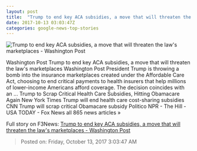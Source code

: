 ```yaml
---
layout: post
title:  "Trump to end key ACA subsidies, a move that will threaten the law's marketplaces - Washington Post"
date: 2017-10-13 03:03:47Z
categories: google-news-top-stories
---
```


![Trump to end key ACA subsidies, a move that will threaten the law's marketplaces - Washington Post](https://img.washingtonpost.com/rf/image_1484w/2010-2019/WashingtonPost/2017/08/09/Others/Images/2017-08-09/healthcare.gov.JPG?t=20170517)

Washington Post Trump to end key ACA subsidies, a move that will threaten the law's marketplaces Washington Post President Trump is throwing a bomb into the insurance marketplaces created under the Affordable Care Act, choosing to end critical payments to health insurers that help millions of lower-income Americans afford coverage. The decision coincides with an ... Trump to Scrap Critical Health Care Subsidies, Hitting Obamacare Again New York Times Trump will end health care cost-sharing subsidies CNN Trump will scrap critical Obamacare subsidy Politico NPR - The Hill - USA TODAY - Fox News all 865 news articles »


Full story on F3News: [Trump to end key ACA subsidies, a move that will threaten the law's marketplaces - Washington Post](http://www.f3nws.com/n/ApX2JC)

> Posted on: Friday, October 13, 2017 3:03:47 AM

